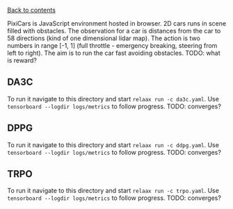 [Back to contents](../README.md#contents)

PixiCars is JavaScript environment hosted in browser. 2D cars runs in scene filled with obstacles. The observation for a car is distances from the car to 58 directions (kind of one dimensional lidar map). The action is two numbers in range \[-1, 1\] (full throttle - emergency breaking, steering from left to right). The aim is to run the car fast avoiding obstacles. TODO: what is reward?

## <a name="da3c"></a>DA3C
To run it navigate to this directory and start `relaax run -c da3c.yaml`. Use `tensorboard --logdir logs/metrics` to follow progress. TODO: converges?

## <a name="dppg"></a>DPPG
To run it navigate to this directory and start `relaax run -c ddpg.yaml`. Use `tensorboard --logdir logs/metrics` to follow progress. TODO: converges?

## <a name="trpo"></a>TRPO
To run it navigate to this directory and start `relaax run -c trpo.yaml`. Use `tensorboard --logdir logs/metrics` to follow progress. TODO: converges?
